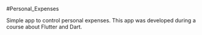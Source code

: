 #Personal_Expenses

Simple app to control personal expenses.
This app was developed during a course about Flutter and Dart.
